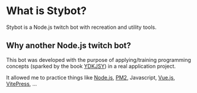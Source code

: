 # What is Stybot?

Stybot is a Node.js twitch bot with recreation and utility tools.

## Why another Node.js twitch bot?

This bot was developed with the purpose of applying/training programming concepts (sparked by the book [YDKJSY](https://github.com/getify/You-Dont-Know-JS)) in a real application project.

It allowed me to practice things like [Node.js](https://nodejs.org), [PM2](https://github.com/Unitech/pm2), Javascript, [Vue.js](https://vuejs.org), [VitePress](https://vitepress.vuejs.org), ...

